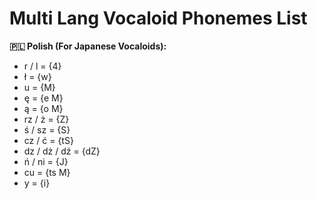 # Multi Lang Vocaloid Phonemes List

**🇵🇱 Polish (For Japanese Vocaloids):**
- r / l = {4}
- ł = {w}
- u = {M}
- ę = {e M}
- ą = {o M}
- rz / ż = {Z}
- ś / sz = {S}
- cz / ć = {tS}
- dz / dż / dź = {dZ}
- ń / ni = {J}
- cu = {ts M}
- y = {i} 
